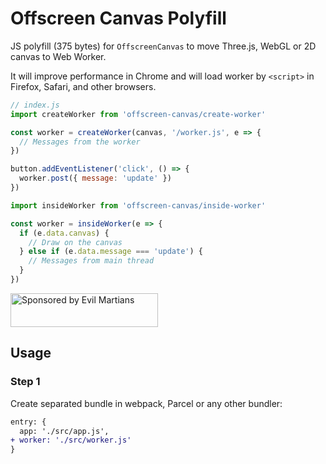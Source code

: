 # Offscreen Canvas Polyfill

JS polyfill (375 bytes) for `OffscreenCanvas` to move Three.js, WebGL or 2D
canvas to Web Worker.

It will improve performance in Chrome and will load worker by `<script>`
in Firefox, Safari, and other browsers.

```js
// index.js
import createWorker from 'offscreen-canvas/create-worker'

const worker = createWorker(canvas, '/worker.js', e => {
  // Messages from the worker
})

button.addEventListener('click', () => {
  worker.post({ message: 'update' })
})
```

```js
import insideWorker from 'offscreen-canvas/inside-worker'

const worker = insideWorker(e => {
  if (e.data.canvas) {
    // Draw on the canvas
  } else if (e.data.message === 'update') {
    // Messages from main thread
  }
})
```

<a href="https://evilmartians.com/?utm_source=offscreen-canvas">
  <img src="https://evilmartians.com/badges/sponsored-by-evil-martians.svg"
       alt="Sponsored by Evil Martians" width="236" height="54">
</a>

## Usage

### Step 1

Create separated bundle in webpack, Parcel or any other bundler:

```diff js
entry: {
  app: './src/app.js',
+ worker: './src/worker.js'
}
```
